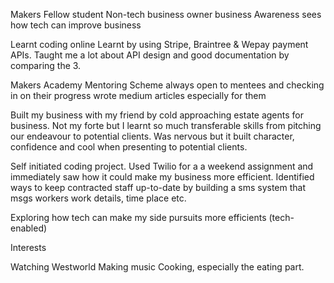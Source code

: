 Makers Fellow student
Non-tech business owner
business Awareness
sees how tech can improve business

Learnt coding online
Learnt by using Stripe, Braintree & Wepay payment APIs. Taught me a lot about API design and good documentation by comparing the 3.

Makers Academy Mentoring Scheme
always open to mentees and checking in on their progress
wrote medium articles especially for them


Built my business with my friend by cold approaching estate agents for business.
Not my forte but I learnt so much transferable skills from pitching our endeavour to potential clients.
Was nervous but it built character, confidence and cool when presenting to potential clients.

Self initiated coding project.
Used Twilio for a a weekend assignment and immediately saw how it could make my business more efficient.
Identified ways to keep contracted staff up-to-date by building a sms system that msgs workers work details, time place etc.

Exploring how tech can make my side pursuits more efficients (tech-enabled)

Interests

Watching Westworld
Making music
Cooking, especially the eating part.
